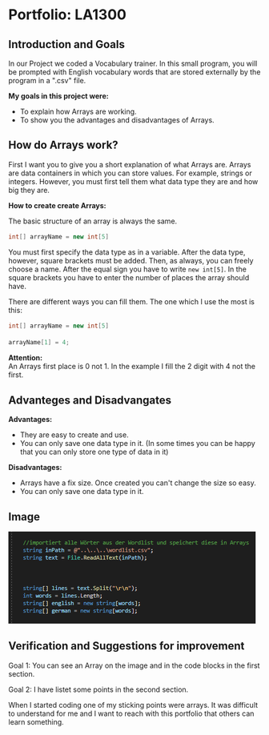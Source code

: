 # Portfolio: LA1300

## Introduction and Goals
In our Project we coded a Vocabulary trainer. In this small program, you will be prompted with English vocabulary words that are stored externally by the program in a ".csv" file.

**My goals in this project were:**
- To explain how Arrays are working.
- To show you the advantages and disadvantages of Arrays.

## How do Arrays work?
First I want you to give you a short explanation of what Arrays are. Arrays are data containers in which you can store values. For example, strings or integers. However, you must first tell them what data type they are and how big they are.

**How to create create Arrays:** <br>

The basic structure of an array is always the same.
```cs
int[] arrayName = new int[5]
```

You must first specify the data type as in a variable. After the data type, however, square brackets must be added. Then, as always, you can freely choose a name. After the equal sign you have to write ``new int[5]``. In the square brackets you have to enter the number of places the array should have. 


There are different ways you can fill them. The one which I use the most is this:
```cs
int[] arrayName = new int[5]

arrayName[1] = 4;
```
**Attention:** <br>
An Arrays first place is 0 not 1. In the example I fill the 2 digit with 4 not the first.

## Advanteges and Disadvangates

**Advantages:** <br>
- They are easy to create and use.
- You can only save one data type in it. (In some times you can be happy that you can only store one type of data in it)

**Disadvantages:** <br>
- Arrays have a fix size. Once created you can't change the size so easy.
- You can only save one data type in it.

## Image
![Array](ImageOfArray.png)

## Verification and Suggestions for improvement
Goal 1: You can see an Array on the image and in the code blocks in the first section.

Goal 2: I have listet some points in the second section.

When I started coding one of my sticking points were arrays. It was difficult to understand for me and I want to reach with this portfolio that others can learn something.
